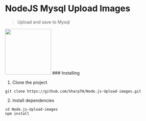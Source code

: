# NodeJS Mysql Upload Images
>Upload and save to Mysql
<img src="https://sharp-witted.com/Node.js-Upload-images.jpeg" width="150" height="150" />
### Installing

1. Clone the project
```
git clone https://github.com/SharpTH/Node.js-Upload-images.git
```
2. Install dependencies
```
cd Node.js-Upload-images
npm install
```

